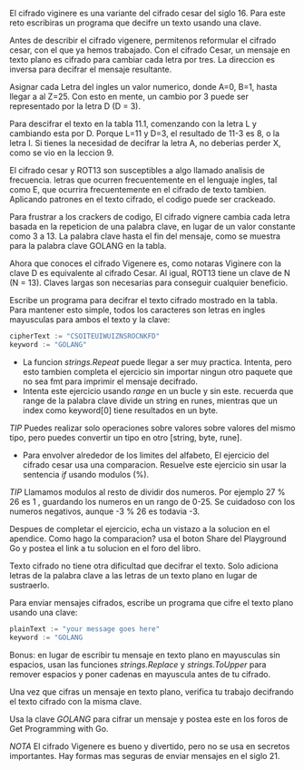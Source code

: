 El cifrado viginere  es una variante del cifrado cesar del siglo 16. Para este reto  escribiras un programa que decifre un texto usando una clave.

Antes de describir el cifrado vigenere, permitenos reformular el cifrado cesar, con el que ya hemos trabajado. Con el cifrado Cesar, un mensaje en texto plano es cifrado para cambiar cada letra  por tres. La direccion es inversa para decifrar el mensaje resultante.

Asignar cada Letra del ingles un valor numerico, donde A=0, B=1, hasta llegar a al Z=25. Con esto en mente, un cambio por 3 puede ser representado por la letra D (D = 3).

Para descifrar el texto en la tabla 11.1, comenzando con la letra L y cambiando esta por D. Porque L=11 y D=3, el resultado de 11-3 es 8, o la letra I. Si tienes la necesidad de decifrar la letra A, no deberias perder X, como se vio en la leccion 9.

El cifrado cesar y ROT13  son susceptibles a algo llamado analisis de frecuencia. letras que ocurren frecuentemente en el lenguaje ingles, tal como E, que ocurrira frecuentemente en el cifrado de texto tambien. Aplicando patrones en el texto cifrado, el codigo puede ser crackeado.

Para frustrar a los crackers de codigo, El cifrado vignere cambia cada letra basada en la repeticion de una palabra clave, en lugar de un valor constante como 3 a 13. La palabra clave hasta el fin del mensaje, como se muestra para la palabra clave GOLANG en la tabla.

Ahora que conoces el cifrado Vigenere es, como notaras Viginere con la clave D es equivalente al cifrado Cesar. Al igual, ROT13 tiene un clave de N (N = 13). Claves largas son necesarias para conseguir cualquier beneficio.

Escribe un programa para decifrar el texto cifrado mostrado en la tabla. Para mantener esto simple, todos los caracteres son letras en ingles mayusculas para ambos el texto y la clave:
```go
cipherText := "CSOITEUIWUIZNSROCNKFD"
keyword := "GOLANG"
```
- La funcion *strings.Repeat*  puede llegar a ser muy practica. Intenta, pero esto tambien completa el ejercicio  sin importar ningun otro paquete que no sea fmt para imprimir el mensaje decifrado.
- Intenta este ejercicio usando *range* en un bucle y sin este. recuerda que range de la palabra clave divide un string en runes, mientras que un index como keyword[0] tiene resultados en un byte.

*TIP* Puedes realizar solo operaciones sobre valores sobre valores del mismo tipo, pero puedes  convertir un tipo en otro [string, byte, rune].

- Para envolver alrededor de los limites del alfabeto, El ejercicio del cifrado cesar usa una comparacion. Resuelve este ejercicio sin  usar la sentencia *if* usando modulos (%).

*TIP* Llamamos modulos al resto de dividir dos numeros. Por ejemplo 27 % 26 es 1 , guardando los numeros en un rango de 0-25. Se cuidadoso con los numeros negativos, aunque -3 % 26 es todavia -3.

Despues de completar el ejercicio, echa un vistazo a la solucion en el apendice. Como hago la comparacion? usa el boton Share del Playground Go y postea el link a tu solucion en el foro del libro.

Texto cifrado no tiene otra dificultad que decifrar el texto. Solo adiciona letras de la palabra clave a las letras de un texto plano en lugar de sustraerlo.

Para enviar mensajes cifrados, escribe un programa que cifre el texto plano usando una clave:
```go
plainText := "your message goes here"
keyword := "GOLANG
``` 
Bonus: en lugar de escribir tu mensaje en texto plano en mayusculas sin espacios, usan las funciones *strings.Replace* y *strings.ToUpper* para remover espacios y  poner cadenas en mayuscula antes de tu cifrado.

Una vez que cifras un mensaje en texto plano, verifica tu trabajo decifrando el texto cifrado con la misma clave.

Usa la clave *GOLANG* para cifrar un mensaje y postea este en los foros de Get Programming with Go.

*NOTA* El cifrado Vigenere es bueno y divertido, pero no se usa en secretos importantes. Hay formas mas seguras de enviar mensajes en el siglo 21.


